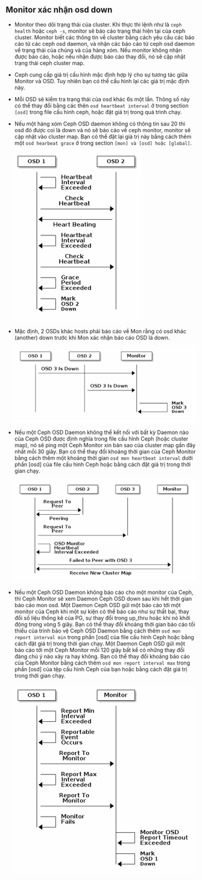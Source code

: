 ## Monitor xác nhận osd down
- Monitor theo dõi trạng thái của cluster. Khi thực thi lệnh như là `ceph health` hoặc `ceph -s`, monitor sẽ báo cáo trạng thái hiện tại của ceph cluster. Monitor biết các thông tin về cluster bằng cách yêu cầu các báo cáo từ các ceph osd daemon, và nhận các báo cáo từ ceph osd daemon về trạng thái của chúng và của hàng xóm. Nếu monitor không nhận được báo cáo, hoặc nếu nhận được báo cáo thay đổi, nó sẽ cập nhật trạng thái ceph cluster map.
- Ceph cung cấp giá trị cấu hình mặc định hợp lý cho sự tương tác giữa Monitor và OSD. Tuy nhiên bạn có thể cấu hình lại các giá trị mặc định này.

- Mỗi OSD sẽ kiểm tra trạng thái của osd khác 6s một lần. Thông số này có thể thay đổi bằng các thên `osd heartbeat interval` ở trong section `[osd]` trong file cấu hình ceph, hoặc đặt giá trị trong quá trình chạy. 
- Nếu một hàng xóm Ceph OSD daemon không có thông tin sau 20 thì osd đó được coi là down và nó sẽ báo cáo về ceph monitor, monitor sẽ cập nhật vào cluster map. Bạn có thể đặt lại giá trị này bằng cách thêm một `osd hearbeat grace` ở trong section `[mon] và [osd] hoặc [global]`.

	![](../images/ceph_osd_check_heartbeats.png)
	
- Mặc định, 2 OSDs khác hosts phải báo cáo về Mon rằng có osd khác (another) down trước khi Mon xác nhận báo cáo OSD là down.

	![](../images/ceph_osd_down.png)
	
- Nếu một Ceph OSD Daemon không thể kết nối với bất kỳ Daemon nào của Ceph OSD được định nghĩa trong file cấu hình Ceph (hoặc cluster map), nó sẽ ping một Ceph Monitor xin bản sao của cluster map gần đây nhất mỗi 30 giây. Bạn có thể thay đổi khoảng thời gian của Ceph Monitor bằng cách thêm một khoảng thời gian `osd mon heartbeat interval` dưới phần [osd] của file cấu hình Ceph hoặc bằng cách đặt giá trị trong thời gian chạy.

	![](../images/ceph_peer_failure.png)
	
- Nếu một Ceph OSD Daemon không báo cáo cho một monitor của Ceph, thì Ceph Monitor sẽ xem Daemon Ceph OSD down sau khi hết thời gian báo cáo mon osd. Một Daemon Ceph OSD gửi một báo cáo tới một monitor của Ceph khi một sự kiện có thể báo cáo như sự thất bại, thay đổi số liệu thống kê của PG, sự thay đổi trong up_thru hoặc khi nó khởi động trong vòng 5 giây. Bạn có thể thay đổi khoảng thời gian báo cáo tối thiểu của trình bảo vệ Ceph OSD Daemon bằng cách thêm `osd mon report interval min` trong phần [osd] của file cấu hình Ceph hoặc bằng cách đặt giá trị trong thời gian chạy. Một Daemon Ceph OSD gửi một báo cáo tới một Ceph Monitor mỗi 120 giây bất kể có những thay đổi đáng chú ý nào xảy ra hay không. Bạn có thể thay đổi khoảng báo cáo của Ceph Monitor bằng cách thêm `osd mon report interval max` trong phần [osd] của tệp cấu hình Ceph của bạn hoặc bằng cách đặt giá trị trong thời gian chạy.

	![](../images/ceph_osd_status.png)
	